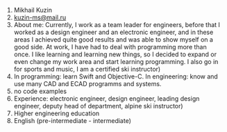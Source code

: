 1. Mikhail Kuzin
2. kuzin-ms@mail.ru
3. About me: Currently, I work as a team leader for engineers, before that I worked as a design engineer and an electronic engineer, 
and in these areas I achieved quite good results and was able to show myself on a good side. At work, I have had to deal with programming more than once. 
I like learning and learning new things, so I decided to expand or even change my work area and start learning programming. 
I also go in for sports and music, I am a certified ski instructor) 
4. In programming: learn Swift and Objective-C. In engineering: know and use many CAD and ECAD programms and systems.
5. no code examples
6. Experience: electronic engineer, design engineer, leading design engineer, deputy head of department, alpine ski instructor)
7. Higher engineering education
8. English (pre-intermediate - intermediate)

